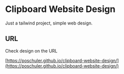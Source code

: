 # Clipboard Website Design

Just a tailwind project, simple web design.

## URL

Check design on the URL

[https://poschuler.github.io/clipboard-website-design/](https://poschuler.github.io/clipboard-website-design/)